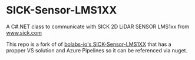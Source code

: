 # SICK-Sensor-LMS1XX

A C#.NET class to communicate with SICK 2D LiDAR SENSOR LMS1xx from www.sick.com

This repo is a fork of of [bolabs-io's SICK-Sensor-LMS1XX](https://github.com/beolabs-io/SICK-Sensor-LMS1XX) that has a propper VS solution and Azure Pipelines so it can be referenced via nuget.
